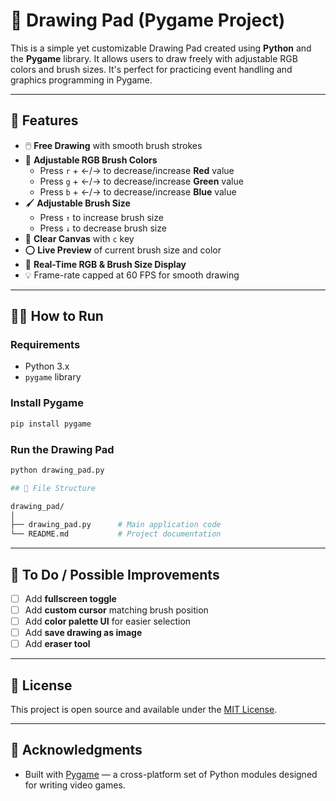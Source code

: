 # 🎨 Drawing Pad (Pygame Project)

This is a simple yet customizable Drawing Pad created using **Python** and the **Pygame** library. It allows users to draw freely with adjustable RGB colors and brush sizes. It's perfect for practicing event handling and graphics programming in Pygame.

---

## 📌 Features

- 🖱️ **Free Drawing** with smooth brush strokes
- 🎨 **Adjustable RGB Brush Colors**
  - Press `r` + ←/→ to decrease/increase **Red** value
  - Press `g` + ←/→ to decrease/increase **Green** value
  - Press `b` + ←/→ to decrease/increase **Blue** value
- 🖌️ **Adjustable Brush Size**
  - Press `↑` to increase brush size
  - Press `↓` to decrease brush size
- 🔄 **Clear Canvas** with `c` key
- ⭕ **Live Preview** of current brush size and color
- 🔢 **Real-Time RGB & Brush Size Display**
- 💡 Frame-rate capped at 60 FPS for smooth drawing

---

## 🧑‍💻 How to Run

### Requirements
- Python 3.x
- `pygame` library

### Install Pygame
```bash
pip install pygame
```

### Run the Drawing Pad
```bash
python drawing_pad.py

## 📁 File Structure

drawing_pad/
│
├── drawing_pad.py      # Main application code
└── README.md           # Project documentation
```

---

## 🚀 To Do / Possible Improvements

- [ ] Add **fullscreen toggle**
- [ ] Add **custom cursor** matching brush position
- [ ] Add **color palette UI** for easier selection
- [ ] Add **save drawing as image**
- [ ] Add **eraser tool**

---

## 📃 License

This project is open source and available under the [MIT License](LICENSE).

---

## 🙌 Acknowledgments

- Built with [Pygame](https://www.pygame.org/) — a cross-platform set of Python modules designed for writing video games.

